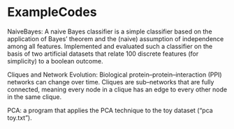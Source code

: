 # ExampleCodes
NaiveBayes: A naive Bayes classifier is a simple classifier based on the application of Bayes’ theorem and the
(naive) assumption of independence among all features.
Implemented and evaluated such a classifier on the basis of two artificial datasets that relate
100 discrete features (for simplicity) to a boolean outcome. 

Cliques and Network Evolution: Biological protein–protein–interaction (PPI) networks can change over time. 
Cliques are sub–networks that are fully connected, meaning every node in a clique has an edge to
every other node in the same clique. 

PCA:  a program that applies the PCA technique to the toy dataset (“pca toy.txt”).
